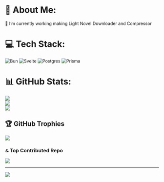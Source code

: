 # 💫 About Me:
🔭 I’m currently working making Light Novel Downloader and Compressor

# 💻 Tech Stack:
![Bun](https://img.shields.io/badge/Bun-%23000000.svg?style=plastic&logo=bun&logoColor=white) ![Svelte](https://img.shields.io/badge/svelte-%23f1413d.svg?style=plastic&logo=svelte&logoColor=white) ![Postgres](https://img.shields.io/badge/postgres-%23316192.svg?style=plastic&logo=postgresql&logoColor=white) ![Prisma](https://img.shields.io/badge/Prisma-3982CE?style=plastic&logo=Prisma&logoColor=white)
# 📊 GitHub Stats:
![](https://github-readme-stats.vercel.app/api?username=juancolson&theme=dark&hide_border=false&include_all_commits=true&count_private=true)<br/>
![](https://github-readme-streak-stats.herokuapp.com/?user=juancolson&theme=dark&hide_border=false)<br/>
![](https://github-readme-stats.vercel.app/api/top-langs/?username=juancolson&theme=dark&hide_border=false&include_all_commits=true&count_private=true&layout=compact)

## 🏆 GitHub Trophies
![](https://github-profile-trophy.vercel.app/?username=juancolson&theme=radical&no-frame=false&no-bg=false&margin-w=4)

### 🔝 Top Contributed Repo
![](https://github-contributor-stats.vercel.app/api?username=juancolson&limit=5&theme=dark&combine_all_yearly_contributions=true)

---
[![](https://visitcount.itsvg.in/api?id=juancolson&icon=0&color=0)](https://visitcount.itsvg.in)

<!-- Proudly created with GPRM ( https://gprm.itsvg.in ) -->
